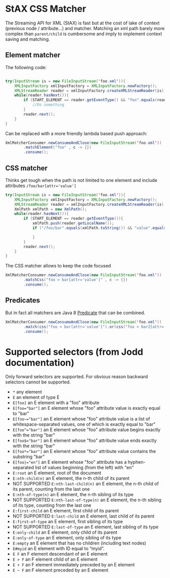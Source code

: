 StAX CSS Matcher
==================

The Streaming API for XML (StAX) is fast but at the cost of lake of context (previous node / attribute...) and matcher. 
Matching an xml path barely more complex than `parent/child` is cumbersome and imply to implement context saving and matching. 



Element matcher
------------------

The following code:

```java

try(InputStream is = new FileInputStream('foo.xml')){
    XMLInputFactory xmlInputFactory = XMLInputFactory.newFactory();
    XMLStreamReader reader = xmlInputFactory.createXMLStreamReader(is);
    while(reader.hasNext()){
        if (START_ELEMENT == reader.getEventType() && "foo".equals(reader.getLocalName())){
            //Do something
        }
        reader.next();
    }
}
```

Can be replaced with a more friendly lambda based push approach:

```java
XmlMatcherConsumer.newConsumeAndClose(new FileInputStream('foo.xml'))
        .matchElement("foo" , c -> {})
        .consume();
```


CSS matcher
------------------

Thinks get tough when the path is not limited to one element and include attributes `/foo/bar[attr='value']`


```java
try(InputStream is = new FileInputStream('foo.xml')){
    XMLInputFactory xmlInputFactory = XMLInputFactory.newFactory();
    XMLStreamReader reader = xmlInputFactory.createXMLStreamReader(is);
    XmlPath xmlPath = new XmlPath();
    while(reader.hasNext()){
        if (START_ELEMENT == reader.getEventType()){
            xmlPath.push(reader.getLocalName());
            if ("/foo/bar".equals(xmlPath.toString()) && "value".equals(reader.getAttributeValue(null, "attr"))) {

            }
        }
        reader.next();
    }
}
```

The CSS matcher allows to keep the code focused 

```java
XmlMatcherConsumer.newConsumeAndClose(new FileInputStream('foo.xml'))
        .matchCss("foo > bar[attr='value']" , c -> {})
        .consume();
```


Predicates
------------------


But in fact all matchers are Java 8 [Predicate](https://docs.oracle.com/javase/8/docs/api/java/util/function/Predicate.html) that can be combined.
 
 
```java
XmlMatcherConsumer.newConsumeAndClose(new FileInputStream('foo.xml'))
        .match(css("foo > bar[attr='value']").or(css("foo > bar2[attr='value']")), c -> {})
        .consume();
```


Supported selectors (from Jodd documentation)
=========================

Only forward selectors are supported. For obvious reason backward selectors cannot be supported.


* `*` any element
* `E` an element of type E
* `E[foo]` an E element with a "foo" attribute
* `E[foo="bar"]` an E element whose "foo" attribute value is exactly equal to "bar"
* `E[foo~="bar"]` an E element whose "foo" attribute value is a list of whitespace-separated values, one of which is exactly equal to "bar"
* `E[foo^="bar"]` an E element whose "foo" attribute value begins exactly with the string "bar"
* `E[foo$="bar"]` an E element whose "foo" attribute value ends exactly with the string "bar"
* `E[foo*="bar"]` an E element whose "foo" attribute value contains the substring "bar"
* `E[foo|="en"]` an E element whose "foo" attribute has a hyphen-separated list of values beginning (from the left) with "en"
* `E:root` an E element, root of the document
* `E:nth-child(n)` an E element, the n-th child of its parent
* NOT SUPPORTED `E:nth-last-child(n)` an E element, the n-th child of its parent, counting from the last one
* `E:nth-of-type(n)` an E element, the n-th sibling of its type
* NOT SUPPORTED `E:nth-last-of-type(n)` an E element, the n-th sibling of its type, counting from the last one
* `E:first-child` an E element, first child of its parent
* NOT SUPPORTED `E:last-child` an E element, last child of its parent
* `E:first-of-type` an E element, first sibling of its type
* NOT SUPPORTED `E:last-of-type` an E element, last sibling of its type
* `E:only-child` an E element, only child of its parent
* `E:only-of-type` an E element, only sibling of its type
* `E:empty` an E element that has no children (including text nodes)
* `E#myid` an E element with ID equal to “myid”.
* `E F` an F element descendant of an E element
* `E > F` an F element child of an E element
* `E + F` an F element immediately preceded by an E element
* `E ~ F` an F element preceded by an E element

